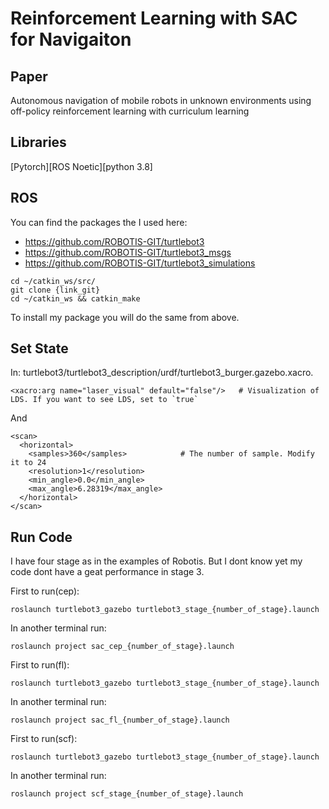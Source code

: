 # Reinforcement Learning with SAC for Navigaiton


## Paper
Autonomous navigation of mobile robots in unknown environments using off-policy reinforcement learning with curriculum learning


## Libraries

[Pytorch][ROS Noetic][python 3.8]

## ROS 
You can find the packages the I used here:
- https://github.com/ROBOTIS-GIT/turtlebot3
- https://github.com/ROBOTIS-GIT/turtlebot3_msgs
- https://github.com/ROBOTIS-GIT/turtlebot3_simulations

```
cd ~/catkin_ws/src/
git clone {link_git}
cd ~/catkin_ws && catkin_make
```

To install my package you will do the same from above.

## Set State

In: turtlebot3/turtlebot3_description/urdf/turtlebot3_burger.gazebo.xacro.

```
<xacro:arg name="laser_visual" default="false"/>   # Visualization of LDS. If you want to see LDS, set to `true`
```
And
```
<scan>
  <horizontal>
    <samples>360</samples>            # The number of sample. Modify it to 24
    <resolution>1</resolution>
    <min_angle>0.0</min_angle>
    <max_angle>6.28319</max_angle>
  </horizontal>
</scan>
```

## Run Code
I have four stage as in the examples of Robotis. But I dont know yet my code dont have a geat performance in stage 3.

First to run(cep):
```
roslaunch turtlebot3_gazebo turtlebot3_stage_{number_of_stage}.launch
```
In another terminal run:
```
roslaunch project sac_cep_{number_of_stage}.launch
```

First to run(fl):
```
roslaunch turtlebot3_gazebo turtlebot3_stage_{number_of_stage}.launch
```
In another terminal run:
```
roslaunch project sac_fl_{number_of_stage}.launch
```

First to run(scf):
```
roslaunch turtlebot3_gazebo turtlebot3_stage_{number_of_stage}.launch
```
In another terminal run:
```
roslaunch project scf_stage_{number_of_stage}.launch
```
